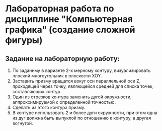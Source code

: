 # Лабораторная работа по дисциплине "Компьютерная графика" (создание сложной фигуры)
## Задание на лабораторную работу:
1. По заданнму в варианте 2-х мерному контуру, визуализировать плоский многоугольник в плоскости XOY.
2. Заставить призму вращатся вокуг оси параллельной оси Z, проходящей  через точку, являющейся средней для списка точек, составляющих контур.
3. Один из отрезков  контура заменить дугой окружности, аппроксимируемой с определенной точностью.
4. Сделать из этого контура призму.
5. В контуре использовать 2 и более дуги окружности, при этом одна из дуг должна быть выпуклой по отношению к контуру, а другая вогнутой.
